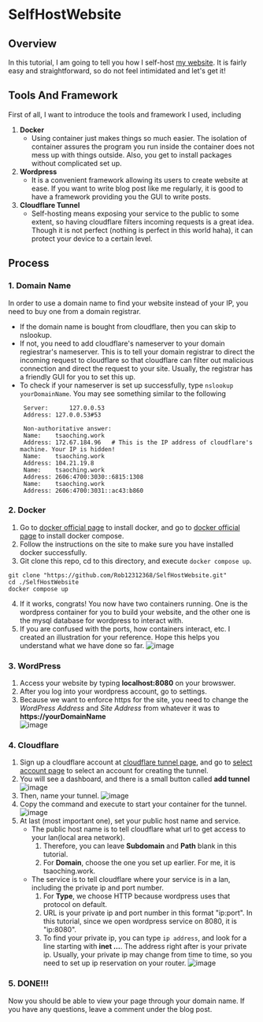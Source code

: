 # SelfHostWebsite

## Overview
In this tutorial, I am going to tell you how I self-host [my website](https://tsaoching.work). It is fairly easy and straightforward, so do not feel intimidated and let's get it!

## Tools And Framework
First of all, I want to introduce the tools and framework I used, including
1. **Docker**
   - Using container just makes things so much easier. The isolation of container assures the program you run inside the container does not mess up with things outside. Also, you get to install packages without complicated set up.
3. **Wordpress**
   - It is a convenient framework allowing its users to create website at ease. If you want to write blog post like me regularly, it is good to have a framework providing you the GUI to write posts.
5. **Cloudflare Tunnel**
   - Self-hosting means exposing your service to the public to some extent, so having cloudflare filters incoming requests is a great idea. Though it is not perfect (nothing is perfect in this world haha), it can protect your device to a certain level.

## Process
### 1. Domain Name
In order to use a domain name to find your website instead of your IP, you need to buy one from a domain registrar.
- If the domain name is bought from cloudflare, then you can skip to nslookup.
- If not, you need to add cloudflare's nameserver to your domain regiestrar's nameserver. This is to tell your domain registrar to direct the incoming request to cloudflare so that cloudflare can filter out malicious connection and direct the request to your site. Usually, the registrar has a friendly GUI for you to set this up.
- To check if your nameserver is set up successfully, type `nslookup yourDomainName`. You may see something similar to the following
  ```
   Server:		127.0.0.53
   Address:	127.0.0.53#53
   
   Non-authoritative answer:
   Name:	tsaoching.work
   Address: 172.67.184.96   # This is the IP address of cloudflare's machine. Your IP is hidden!
   Name:	tsaoching.work
   Address: 104.21.19.8
   Name:	tsaoching.work
   Address: 2606:4700:3030::6815:1308
   Name:	tsaoching.work
   Address: 2606:4700:3031::ac43:b860

  ```
### 2. Docker
1. Go to [docker official page](https://docs.docker.com/engine/install/) to install docker, and go to [docker official page](https://docs.docker.com/compose/install/) to install docker compose.
2. Follow the instructions on the site to make sure you have installed docker successfully.
3. Git clone this repo, cd to this directory, and execute `docker compose up`.
```
git clone "https://github.com/Rob12312368/SelfHostWebsite.git"
cd ./SelfHostWebsite 
docker compose up
```
4. If it works, congrats! You now have two containers running. One is the wordpress container for you to build your website, and the other one is the mysql database for wordpress to interact with.
5. If you are confused with the ports, how containers interact, etc. I created an illustration for your reference. Hope this helps you understand what we have done so far.
![image](https://github.com/Rob12312368/SelfHostWebsite/assets/56261402/502aa2e8-5841-49e6-ab9d-62eabc184b4c)

   

### 3. WordPress
1. Access your website by typing **localhost:8080** on your browswer.
2. After you log into your wordpress account, go to settings.
3. Because we want to enforce https for the site, you need to change the *WordPress Address* and *Site Address* from whatever it was to **https://yourDomainName**  
![image](https://github.com/Rob12312368/SelfHostWebsite/assets/56261402/7c70650f-e86f-496e-83ec-7ad12c7e8c18)

### 4. Cloudflare
1. Sign up a cloudflare account at [cloudflare tunnel page](https://www.cloudflare.com/products/tunnel/), and go to [select account page](https://one.dash.cloudflare.com/?to=/:account/access/tunnels) to select an account for creating the tunnel.
2. You will see a dashboard, and there is a small button called **add tunnel**
   ![image](https://github.com/Rob12312368/SelfHostWebsite/assets/56261402/fa7450a2-797b-44ea-80f0-13865ca0559a)
3. Then, name your tunnel.
   ![image](https://github.com/Rob12312368/SelfHostWebsite/assets/56261402/0669239c-f22b-4697-8818-efe457de46d4)
4. Copy the command and execute to start your container for the tunnel.
   ![image](https://github.com/Rob12312368/SelfHostWebsite/assets/56261402/a670c3e6-7f6e-412b-8d5f-ab91a8778adb)
5. At last (most important one), set your public host name and service.
   - The public host name is to tell cloudflare what url to get access to your lan(local area network).
     1. Therefore, you can leave **Subdomain** and **Path** blank in this tutorial.
     2. For **Domain**, choose the one you set up earlier. For me, it is tsaoching.work.
   - The service is to tell cloudflare where your service is in a lan, including the private ip and port number.
     1. For **Type**, we choose HTTP because wordpress uses that protocol on default.
     2. URL is your private ip and port number in this format "ip:port". In this tutorial, since we open wordpress service on 8080, it is "ip:8080".
     3. To find your private ip, you can type `ip address`, and look for a line starting with **inet ...**. The address right after is your private ip. Usually, your private ip may change from time to time, so you need to set up ip reservation on your router.
   ![image](https://github.com/Rob12312368/SelfHostWebsite/assets/56261402/2ef9b550-fb55-423d-aa11-122800a627aa)

### 5. DONE!!!
Now you should be able to view your page through your domain name. If you have any questions, leave a comment under the blog post.



